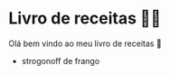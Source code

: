 # Livro de receitas :man_cook:

Olá bem vindo ao meu livro de receitas :wave:

- strogonoff de frango



